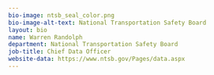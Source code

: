 ```yaml
---
bio-image: ntsb_seal_color.png
bio-image-alt-text: National Transportation Safety Board
layout: bio
name: Warren Randolph
department: National Transportation Safety Board
job-title: Chief Data Officer
website-data: https://www.ntsb.gov/Pages/data.aspx
---
```


